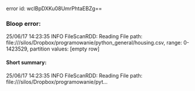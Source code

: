error id: wclBpDXKu08UmrPhtaEBZg==
### Bloop error:

25/06/17 14:23:35 INFO FileScanRDD: Reading File path: file://<HOME>/silos/Dropbox/programowanie/python_general/housing.csv, range: 0-1423529, partition values: [empty row]
#### Short summary: 

25/06/17 14:23:35 INFO FileScanRDD: Reading File path: file://<HOME>/silos/Dropbox/programowanie/pyt...